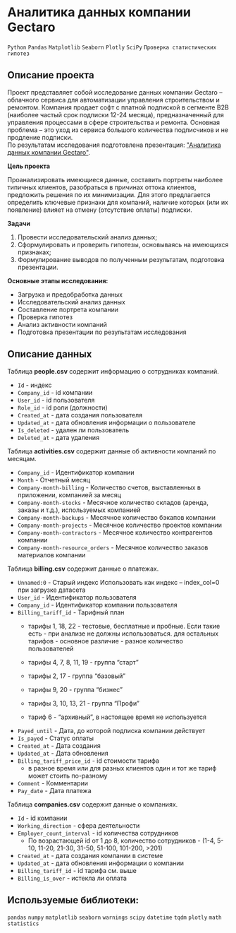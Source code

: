 # Аналитика данных компании Gectaro
`Python` `Pandas` `Matplotlib` `Seaborn` `Plotly` `SciPy` `Проверка статистических гипотез`

## Описание проекта   

Проект представляет собой исследование данных компании Gectaro – облачного сервиса для автоматизации управления строительством и ремонтом.
Компания продает софт с платной подпиской в сегменте B2B (наиболее частый срок подписки 12-24 месяца), предназначенный для управления процессами в сфере строительства и ремонта.
Основная проблема – это уход из сервиса большого количества подписчиков и не продление подписки.    
По результатам исследования подготовлена презентация: ["Аналитика данных компании Gectaro"](https://github.com/halfnoob-halfpro/Portfolio/blob/main/gectaro/gectaro.pdf).

**Цель проекта**

Проанализировать имеющиеся данные, составить портреты наиболее типичных клиентов, разобраться в причинах оттока клиентов, предложить решения по их минимизации. 
Для этого предлагается определить ключевые признаки для компаний, наличие которых (или их появление) влияет на отмену (отсутствие оплаты) подписки.
 
**Задачи**

1. Провести исследовательский анализ данных;
2. Сформулировать и проверить гипотезы, основываясь на имеющихся признаках;
3. Формулирование выводов по полученным результатам, подготовка презентации.

**Основные этапы исследования:**
  
- Загрузка и предобработка данных     
- Исследовательский анализ данных      
- Составление портрета компании   
- Проверка гипотез     
- Анализ активности компаний       
- Подготовка презентации по результатам исследования    


## Описание данных

Таблица **people.csv** содержит информацию о сотрудниках компаний.

- `Id` - индекс	 
- `Company_id` - id компании	 
- `User_id` - id пользователя	 
- `Role_id` - id роли (должности)	 
- `Created_at` - дата создания пользователя	 
- `Updated_at` - дата обновления информации о пользователе	 
- `Is_deleted` - удален ли пользователь	 
- `Deleted_at` - дата удаления	 

Таблица **activities.csv** содержит данные об активности компаний по месяцам.

- `Company_id` -	Идентификатор компании	 
- `Month` -	Отчетный месяц	 
- `Company-month-billing` -	Количество счетов, выставленных в приложении, компанией за месяц	 
- `Company-month-stocks` -	Месячное количество складов (аренда, заказы и т.д.), используемых компанией	 
- `Company-month-backups` -	Месячное количество бэкапов компании	 
- `Company-month-projects` -	Месячное количество проектов компании	 
- `Company-month-contractors` -	Месячное количество контрагентов компании	 
- `Company-month-resource_orders` -	Месячное количество заказов материалов компании	 

Таблица **billing.csv** содержит данные о платежах.

- `Unnamed:0` -	Старый индекс	Использовать как индекс – index_col=0 при загрузке датасета
- `User_id` -	Идентификатор пользователя	 
- `Company_id` -	Идентификатор компании пользователя	 
- `Billing_tariff_id` -	Тарифный план
  - тарифы 1, 18, 22 - тестовые, бесплатные и пробные. Если такие есть - при анализе не должны использоваться. для остальных тарифов - основное различие - разное количество пользователей

  - тарифы 4, 7, 8, 11, 19 - группа “старт”

  - тарифы 2, 17 - группа “базовый”

  - тарифы 9, 20 - группа “бизнес”

  - тарифы 3, 10, 13, 21 - группа “Профи”

  - тариф 6 - “архивный”, в настоящее время не используется
- `Payed_until` -	 Дата, до которой подписка компании действует	 
- `Is_payed` -	Статус оплаты	 
- `Created_at` -	Дата создания	 
- `Updated_at` -	Дата обновления	
- `Billing_tariff_price_id` -	id стоимости тарифа
  - в разное время или для разных клиентов  один и тот же тариф может стоить по-разному 
- `Comment` -	Комментарии	 
- `Pay_date` -	Дата платежа	 

Таблица **companies.csv** содержит данные о компаниях.

- `Id` -	 id компании	 
- `Working_direction` -	 сфера деятельности	 
- `Employer_count_interval` -	 id количества сотрудников
  - По возрастающей id от 1 до 8, количество сотрудников - (1-4, 5-10, 11-20, 21-30, 31-50, 51-100, 101-200, >201)
- `Created_at` -	 дата создания компании в системе	 
- `Updated_at` -	 дата обновления информации о компании	 
- `Billing_tariff_id` -	id тарифа 	 см. выше
- `Billing_is_over` -	 истекла ли оплата	 

## Используемые библиотеки:
`pandas` `numpy` `matplotlib` `seaborn` `warnings` `scipy` `datetime` `tqdm` `plotly` `math` `statistics`
